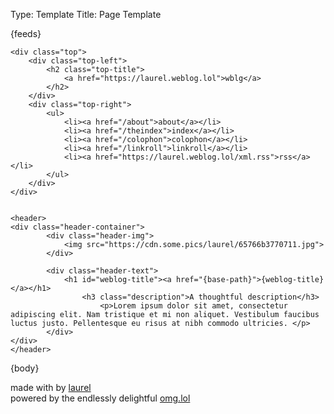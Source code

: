 Type: Template
Title: Page Template

<!DOCTYPE html>
<html lang="en">
<head>
<title>{weblog-title}{separator}{post-title}</title>
<meta charset="utf-8">
<meta name="viewport" content="width=device-width, initial-scale=1">
{feeds}
<style>
@import url('https://static.omg.lol/type/font-honey.css');
@import url('https://static.omg.lol/type/font-lato-regular.css');
@import url('https://static.omg.lol/type/font-lato-bold.css');
@import url('https://static.omg.lol/type/font-lato-italic.css');
@import url('https://static.omg.lol/type/font-md-io.css');
@import url('https://static.omg.lol/type/fontawesome-free/css/all.css');
</style>
<link rel="stylesheet" href="https://laurel.weblog.lol/style.css">


	<div class="top">
		<div class="top-left">
			<h2 class="top-title">
				<a href="https://laurel.weblog.lol">wblg</a>
			</h2>
		</div>
		<div class="top-right">
			<ul>
				<li><a href="/about">about</a></li>
				<li><a href="/theindex">index</a></li>
				<li><a href="/colophon">colophon</a></li>
				<li><a href="/linkroll">linkroll</a></li>
				<li><a href="https://laurel.weblog.lol/xml.rss">rss</a></li>
			</ul>
		</div>
	</div>


	<header>
	<div class="header-container">
			<div class="header-img">
				<img src="https://cdn.some.pics/laurel/65766b3770711.jpg">
			</div>

			<div class="header-text">
				<h1 id="weblog-title"><a href="{base-path}">{weblog-title}</a></h1>
					<h3 class="description">A thoughtful description</h3>
						<p>Lorem ipsum dolor sit amet, consectetur adipiscing elit. Nam tristique et mi non aliquet. Vestibulum faucibus luctus justo. Pellentesque eu risus at nibh commodo ultricies. </p>
			</div>
	</div>
	</header>

</head>	

<body>
<main>

{body}


<div class="spacing">
</div>
</main>

<footer class="footer-main">
			<span>made with <i class="fa-solid fa-heart" style="color: var(--pink)"></i> by <a href="https://laurel.omg.lol">laurel</a></span>
			<br>
			<span>powered by the endlessly delightful <a href="https://home.omg.lol/referred-by/laurel">omg.lol</a></span>
	</footer>
</body>
</html>